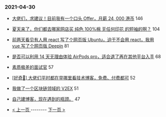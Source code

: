 ### 2021-04-30 
- [大佬们，求建议！目前我有一个口头 Offer，月薪 24, 000 港币](https://www.v2ex.com/t/774193) 146
- [夏天来了，你们都去哪家网店买 纯色 100%棉 无任何印花 的短袖的啊？](https://www.v2ex.com/t/774217) 104
- [前两天看见有人用 react 写了个网页版 Ubuntu，迫于不会用 react，我用 vue 写了个网页版 Deepin](https://www.v2ex.com/t/774285) 81
- [是否可以利用 14 天无理由体验 AirPods pro，适合退了再在其他平台入手](https://www.v2ex.com/t/774244) 68
- [素质极差的面试官](https://www.v2ex.com/t/774254) 57
- [[好奇🤔️] 大佬们平时都在早哪里看技术博客，免费、付费都可](https://www.v2ex.com/t/774306) 52
- [我做了一个区块链领域的 V2EX](https://www.v2ex.com/t/774318) 51
- [自己建博客，现在遇到的瓶颈。](https://www.v2ex.com/t/774197) 47 

- [ < 上一页 ](https://github.com/able8/v2ex-hot-record/blob/master/2021-04-29.md) -------- [ 下一页 > ](https://github.com/able8/v2ex-hot-record/blob/master/2021-05-01.md)